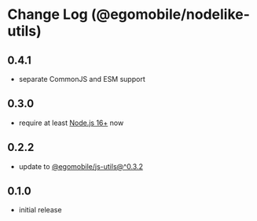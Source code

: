 # Change Log (@egomobile/nodelike-utils)

## 0.4.1

- separate CommonJS and ESM support

## 0.3.0

- require at least [Node.js 16+](https://nodejs.org/en/blog/release/v16.0.0/) now

## 0.2.2

- update to [@egomobile/js-utils@^0.3.2](https://github.com/egomobile/js-utils)

## 0.1.0

- initial release
